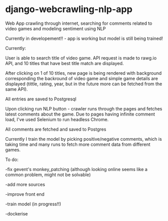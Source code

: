 # django-webcrawling-nlp-app
Web App crawling through internet, searching for comments related to video games and modeling sentiment using NLP



Currently in developement!! - app is working but model is still being trained!



Currently:

User is able to search title of video game. API request is made to rawg.io API, and 10 titles that have best title match are displayed. 

After clicking on 1 of 10 titles, new page is being rendered with background corresponding the backround of video game and simple game details are displayed (tittle, rating, year, but in the future more can be fetched from the same API).

All entries are saved to Postgresql

Upon clicking run NLP button - crawler runs through the pages and fetches latest comments about the game. Due to pages having infinite comment load, I've used Selenium to run headless Chrome. 

All comments are fetched and saved to Postgres

Currently I train the model by picking positive/negative comments, which is taking time and many runs to fetch more comment data from different games.






To do:

-fix gevent's monkey_patching (although looking online seems like a common problem, might not be solvable)

-add more sources 

-improve front end

-train model (in progress!!)

-dockerise 


